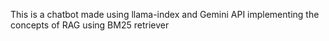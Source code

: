 This is a chatbot made using llama-index and Gemini API implementing the concepts of RAG using BM25 retriever
